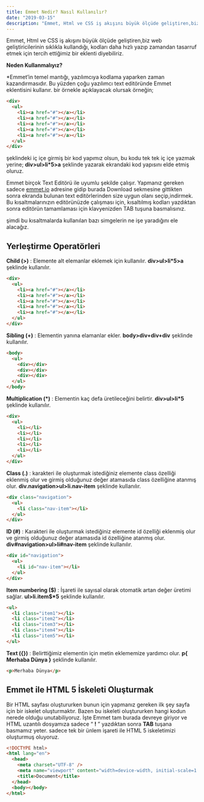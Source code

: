 ```yaml
---
title: Emmet Nedir? Nasıl Kullanılır?
date: "2019-03-15"
description: "Emmet, Html ve CSS iş akışını büyük ölçüde geliştiren,biz web geliştiricilerinin sıklıkla kullandığı, kodları daha hızlı yazıp zamandan tasarruf etmek için tercih ettiğimiz bir eklenti diyebiliriz."
---
```


Emmet, Html ve CSS iş akışını büyük ölçüde geliştiren,biz web geliştiricilerinin sıklıkla kullandığı, kodları daha hızlı yazıp zamandan tasarruf etmek için tercih ettiğimiz bir eklenti diyebiliriz.

**Neden Kullanmalıyız?**

\*Emmet’in temel mantığı, yazılımcıya kodlama yaparken zaman kazandırmasıdır. Bu yüzden çoğu yazılımcı text editöründe Emmet eklentisini kullanır. bir örnekle açıklayacak olursak örneğin;

```html
<div>
  <ul>
    <li><a href="#"></a></li>
    <li><a href="#"></a></li>
    <li><a href="#"></a></li>
    <li><a href="#"></a></li>
    <li><a href="#"></a></li>
  </ul>
</div>
```

şeklindeki iç içe girmiş bir kod yapımız olsun, bu kodu tek tek iç içe yazmak yerine;
**div>ul>li\*5>a** şeklinde yazarak ekrandaki kod yapısını elde etmiş oluruz.

Emmet birçok Text Editörü ile uyumlu şekilde çalışır. Yapmanız gereken sadece [emmet.io](https://emmet.io/) adresine gidip burada Download sekmesine gittikten sonra ekranda bulunan text editörlerinden size uygun olanı seçip,indirmek. Bu kısaltmalarınızın editörünüzde çalışması için, kısaltılmış kodları yazdıktan sonra editörün tamamlaması için klavyenizden TAB tuşuna basmalısınız.

şimdi bu kısaltmalarda kullanılan bazı simgelerin ne işe yaradığını ele alacağız.

## Yerleştirme Operatörleri

**Child (>)** : Elemente alt elemanlar eklemek için kullanılır. **div>ul>li\*5>a** şeklinde kullanılır.

```html
<div>
  <ul>
    <li><a href="#"></a></li>
    <li><a href="#"></a></li>
    <li><a href="#"></a></li>
    <li><a href="#"></a></li>
    <li><a href="#"></a></li>
  </ul>
</div>
```

**Sibling (+)** : Elementin yanına elamanlar ekler. **body>div+div+div** şeklinde kullanılır.

```html
<body>
  <ul>
    <div></div>
    <div></div>
    <div></div>
  </ul>
</body>
```

**Multiplication (\*)** : Elementin kaç defa üretileceğini belirtir. **div>ul>li\*5** şeklinde kullanılır.

```html
<div>
  <ul>
    <li></li>
    <li></li>
    <li></li>
    <li></li>
    <li></li>
  </ul>
</div>
```

**Class (.)** : karakteri ile oluşturmak istediğiniz elemente class özelliği eklenmiş olur ve girmiş olduğunuz değer atamasıda class özelliğine atanmış olur. **div.navigation>ul>li.nav-item** şeklinde kullanılır.

```html
<div class="navigation">
  <ul>
    <li class="nav-item"></li>
  </ul>
</div>
```

**ID (#)** : Karakteri ile oluşturmak istediğiniz elemente id özelliği eklenmiş olur ve girmiş olduğunuz değer atamasıda id özelliğine atanmış olur. **div#navigation>ul>li#nav-item** şeklinde kullanılır.

```html
<div id="navigation">
  <ul>
    <li id="nav-item"></li>
  </ul>
</div>
```

**Item numbering (\$)** : İşareti ile sayısal olarak otomatik artan değer üretimi sağlar. **ul>li.item\$\*5** şeklinde kullanılır.

```html
<ul>
  <li class="item1"></li>
  <li class="item2"></li>
  <li class="item3"></li>
  <li class="item4"></li>
  <li class="item5"></li>
</ul>
```

**Text ({})** : Belirttiğimiz elementin için metin eklememize yardımcı olur. **p{ Merhaba Dünya }** şeklinde kullanılır.

```html
<p>Merhaba Dünya</p>
```

## Emmet ile HTML 5 İskeleti Oluşturmak

Bir HTML sayfası oluştururken bunun için yapmanız gereken ilk şey sayfa için bir iskelet oluşturmaktır. Bazen bu iskeleti oluştururken hangi kodun nerede olduğu unutabiliyoruz. İşte Emmet tam burada devreye giriyor ve HTML uzantılı dosyamıza sadece “ **!** ” yazdıktan sonra **TAB** tuşana basmamız yeter. sadece tek bir ünlem işareti ile HTML 5 iskeletimizi oluşturmuş oluyoruz.

```html
<!DOCTYPE html>
<html lang="en">
  <head>
    <meta charset="UTF-8" />
    <meta name="viewport" content="width=device-width, initial-scale=1.0" />
    <title>Document</title>
  </head>
  <body></body>
</html>
```
